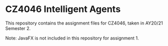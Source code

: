 # CZ4046 Intelligent Agents

This repository contains the assignment files for CZ4046, taken in AY20/21 Semester 2.

Note: JavaFX is not included in this repository for assignment 1.
